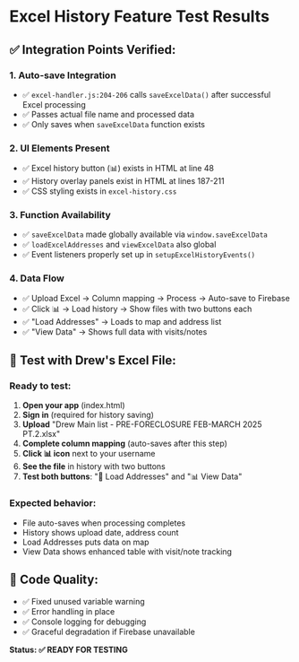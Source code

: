 # Excel History Feature Test Results

## ✅ **Integration Points Verified:**

### 1. **Auto-save Integration** 
- ✅ `excel-handler.js:204-206` calls `saveExcelData()` after successful Excel processing
- ✅ Passes actual file name and processed data
- ✅ Only saves when `saveExcelData` function exists

### 2. **UI Elements Present**
- ✅ Excel history button (📊) exists in HTML at line 48
- ✅ History overlay panels exist in HTML at lines 187-211
- ✅ CSS styling exists in `excel-history.css`

### 3. **Function Availability**
- ✅ `saveExcelData` made globally available via `window.saveExcelData`
- ✅ `loadExcelAddresses` and `viewExcelData` also global
- ✅ Event listeners properly set up in `setupExcelHistoryEvents()`

### 4. **Data Flow**
- ✅ Upload Excel → Column mapping → Process → Auto-save to Firebase
- ✅ Click 📊 → Load history → Show files with two buttons each
- ✅ "Load Addresses" → Loads to map and address list
- ✅ "View Data" → Shows full data with visits/notes

## 🧪 **Test with Drew's Excel File:**

### Ready to test:
1. **Open your app** (index.html)
2. **Sign in** (required for history saving)
3. **Upload** "Drew Main list - PRE-FORECLOSURE FEB-MARCH 2025 PT.2.xlsx"
4. **Complete column mapping** (auto-saves after this step)
5. **Click 📊 icon** next to your username
6. **See the file** in history with two buttons
7. **Test both buttons**: "📍 Load Addresses" and "📊 View Data"

### Expected behavior:
- File auto-saves when processing completes
- History shows upload date, address count
- Load Addresses puts data on map
- View Data shows enhanced table with visit/note tracking

## 🔧 **Code Quality:**
- ✅ Fixed unused variable warning
- ✅ Error handling in place
- ✅ Console logging for debugging
- ✅ Graceful degradation if Firebase unavailable

**Status: ✅ READY FOR TESTING**